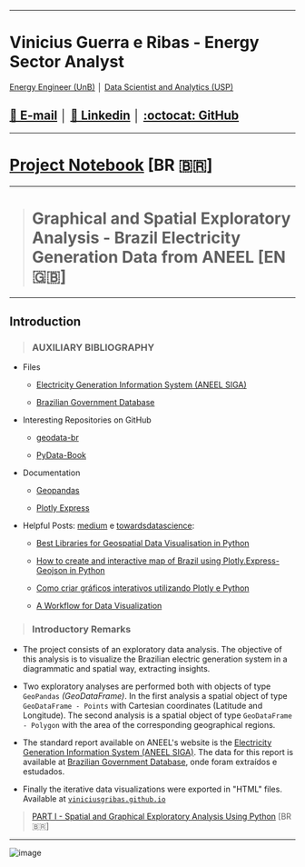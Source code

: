 

---

# Vinicius Guerra e Ribas -  Energy Sector Analyst
[Energy Engineer (UnB)](https://www.unb.br/) │ [Data Scientist and Analytics (USP)](https://www5.usp.br/)


## [📧 E-mail](mailto:viniciusgribas@gmail.com?Subject=%5BANALISE-ESPACIAL-ANEEL%5D%20-%20Contact) │ [:dart: Linkedin](https://www.linkedin.com/in/vinicius-guerra-e-ribas/) │ [:octocat: GitHub](https://github.com/viniciusgribas) 

---

# [Project Notebook](https://github.com/viniciusgribas/Analise_dados_geracao_BR/blob/main/Analise_Geracao_I/Master_Code.ipynb) [BR 🇧🇷] 

---
># Graphical and Spatial Exploratory Analysis - Brazil Electricity Generation Data from ANEEL [EN 🇬🇧] 

---

## Introduction

>### AUXILIARY BIBLIOGRAPHY
- Files

    - [Electricity Generation Information System (ANEEL SIGA)](https://app.powerbi.com/view?r=eyJrIjoiNjc4OGYyYjQtYWM2ZC00YjllLWJlYmEtYzdkNTQ1MTc1NjM2IiwidCI6IjQwZDZmOWI4LWVjYTctNDZhMi05MmQ0LWVhNGU5YzAxNzBlMSIsImMiOjR9)

    - [Brazilian Government Database](https://dados.gov.br/)

- Interesting Repositories on GitHub

    - [geodata-br](https://github.com/tbrugz/geodata-br)
    
    - [PyData-Book](https://github.com/wesm/pydata-book)
 
- Documentation

    - [Geopandas](https://geopandas.org/en/stable/)
    
    - [Plotly Express](https://plotly.github.io/plotly.py-docs/generated/plotly.express.html#module-plotly.express)

- Helpful Posts: [medium](https://medium.com) e [towardsdatascience](https://towardsdatascience.com):

    - [Best Libraries for Geospatial Data Visualisation in Python](https://towardsdatascience.com/best-libraries-for-geospatial-data-visualisation-in-python-d23834173b35)

    - [How to create and interactive map of Brazil using Plotly.Express-Geojson in Python](https://python.plainenglish.io/how-to-create-a-interative-map-using-plotly-express-geojson-to-brazil-in-python-fb5527ae38fc)
    - [Como criar gráficos interativos utilizando Plotly e Python](https://paulovasconcellos.com.br/como-criar-gr%C3%A1ficos-interativos-utilizando-plotly-e-python-3eb6eda57a2b)
    
    - [A Workflow for Data Visualization](https://towardsdatascience.com/a-workflow-for-data-visualization-c887d57d7ef1)


>### Introductory Remarks


 - The project consists of an exploratory data analysis. The objective of this analysis is to visualize the Brazilian electric generation system in a diagrammatic and spatial way, extracting insights. 

 - Two exploratory analyses are performed both with objects of type `GeoPandas` *(GeoDataFrame)*. In the first analysis a spatial object of type `GeoDataFrame - Points` with Cartesian coordinates (Latitude and Longitude). The second analysis is a spatial object of type `GeoDataFrame - Polygon` with the area of the corresponding geographical regions.

 - The standard report available on ANEEL's website is the [Electricity Generation Information System (ANEEL SIGA)](https://app.powerbi.com/view?r=eyJrIjoiNjc4OGYyYjQtYWM2ZC00YjllLWJlYmEtYzdkNTQ1MTc1NjM2IiwidCI6IjQwZDZmOWI4LWVjYTctNDZhMi05MmQ0LWVhNGU5YzAxNzBlMSIsImMiOjR9). The data for this report is available at [Brazilian Government Database](https://dados.gov.br/), onde foram extraídos e estudados. 

 - Finally the iterative data visualizations were exported in "HTML" files. Available at [`viniciusgribas.github.io`](https://github.com/viniciusgribas/viniciusgribas.github.io/tree/main/GeracaoANEEL_ParteI)

>[PART I - Spatial and Graphical Exploratory Analysis Using Python](https://github.com/viniciusgribas/Analise_dados_geracao_BR/blob/main/Analise_Geracao_I/Master_Code.ipynb) [BR 🇧🇷] 


---
![image](https://user-images.githubusercontent.com/63691577/161199734-349a05b4-dfd6-40af-898a-7a08a3fd513d.png)

